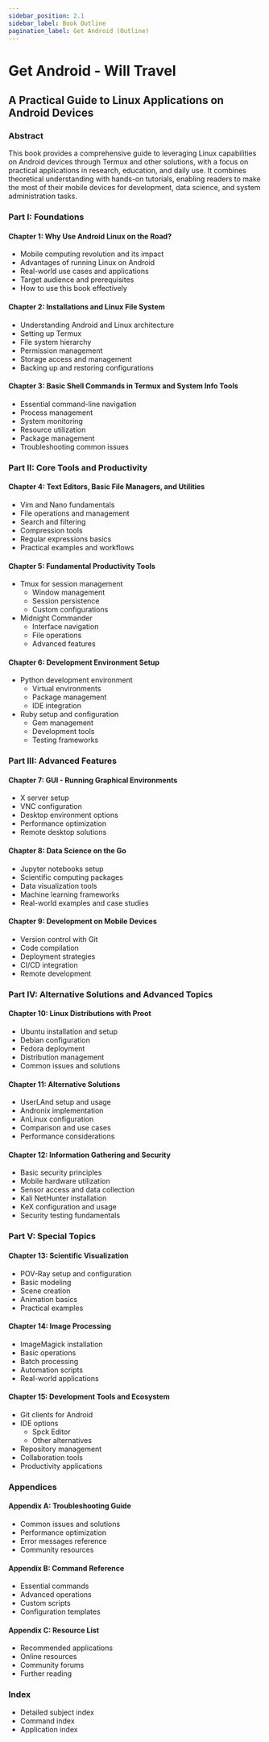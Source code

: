 ```yaml
---
sidebar_position: 2.1
sidebar_label: Book Outline
pagination_label: Get Android (Outline)
---
```


# Get Android - Will Travel
## A Practical Guide to Linux Applications on Android Devices

### Abstract
This book provides a comprehensive guide to leveraging Linux capabilities on Android devices through Termux and other solutions, with a focus on practical applications in research, education, and daily use. It combines theoretical understanding with hands-on tutorials, enabling readers to make the most of their mobile devices for development, data science, and system administration tasks.

### Part I: Foundations
#### Chapter 1: Why Use Android Linux on the Road?
- Mobile computing revolution and its impact
- Advantages of running Linux on Android
- Real-world use cases and applications
- Target audience and prerequisites
- How to use this book effectively

#### Chapter 2: Installations and Linux File System
- Understanding Android and Linux architecture
- Setting up Termux
- File system hierarchy
- Permission management
- Storage access and management
- Backing up and restoring configurations

#### Chapter 3: Basic Shell Commands in Termux and System Info Tools
- Essential command-line navigation
- Process management
- System monitoring
- Resource utilization
- Package management
- Troubleshooting common issues

### Part II: Core Tools and Productivity
#### Chapter 4: Text Editors, Basic File Managers, and Utilities
- Vim and Nano fundamentals
- File operations and management
- Search and filtering
- Compression tools
- Regular expressions basics
- Practical examples and workflows

#### Chapter 5: Fundamental Productivity Tools
- Tmux for session management
  - Window management
  - Session persistence
  - Custom configurations
- Midnight Commander
  - Interface navigation
  - File operations
  - Advanced features

#### Chapter 6: Development Environment Setup
- Python development environment
  - Virtual environments
  - Package management
  - IDE integration
- Ruby setup and configuration
  - Gem management
  - Development tools
  - Testing frameworks

### Part III: Advanced Features
#### Chapter 7: GUI - Running Graphical Environments
- X server setup
- VNC configuration
- Desktop environment options
- Performance optimization
- Remote desktop solutions

#### Chapter 8: Data Science on the Go
- Jupyter notebooks setup
- Scientific computing packages
- Data visualization tools
- Machine learning frameworks
- Real-world examples and case studies

#### Chapter 9: Development on Mobile Devices
- Version control with Git
- Code compilation
- Deployment strategies
- CI/CD integration
- Remote development

### Part IV: Alternative Solutions and Advanced Topics
#### Chapter 10: Linux Distributions with Proot
- Ubuntu installation and setup
- Debian configuration
- Fedora deployment
- Distribution management
- Common issues and solutions

#### Chapter 11: Alternative Solutions
- UserLAnd setup and usage
- Andronix implementation
- AnLinux configuration
- Comparison and use cases
- Performance considerations

#### Chapter 12: Information Gathering and Security
- Basic security principles
- Mobile hardware utilization
- Sensor access and data collection
- Kali NetHunter installation
- KeX configuration and usage
- Security testing fundamentals

### Part V: Special Topics
#### Chapter 13: Scientific Visualization
- POV-Ray setup and configuration
- Basic modeling
- Scene creation
- Animation basics
- Practical examples

#### Chapter 14: Image Processing
- ImageMagick installation
- Basic operations
- Batch processing
- Automation scripts
- Real-world applications

#### Chapter 15: Development Tools and Ecosystem
- Git clients for Android
- IDE options
  - Spck Editor
  - Other alternatives
- Repository management
- Collaboration tools
- Productivity applications

### Appendices
#### Appendix A: Troubleshooting Guide
- Common issues and solutions
- Performance optimization
- Error messages reference
- Community resources

#### Appendix B: Command Reference
- Essential commands
- Advanced operations
- Custom scripts
- Configuration templates

#### Appendix C: Resource List
- Recommended applications
- Online resources
- Community forums
- Further reading

### Index
- Detailed subject index
- Command index
- Application index
